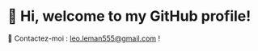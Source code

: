 # 👋 Hi, welcome to my GitHub profile!

🚀 Contactez-moi : [leo.leman555@gmail.com](mailto:leo.leman555@gmail.com) !
